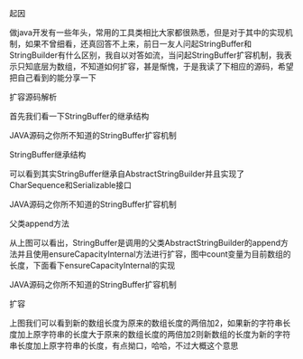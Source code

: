 起因

做java开发有一些年头，常用的工具类相比大家都很熟悉，但是对于其中的实现机制，如果不曾细看，还真回答不上来，前日一友人问起StringBuffer和StringBuilder有什么区别，我自以对答如流，当问起StringBuffer扩容机制，我表示只知底层为数组，不知道如何扩容，甚是惭愧，于是我读了下相应的源码，希望把自己看到的能分享一下

扩容源码解析

首先我们看一下StringBuffer的继承结构

JAVA源码之你所不知道的StringBuffer扩容机制

StringBuffer继承结构

可以看到其实StringBuffer继承自AbstractStringBuilder并且实现了CharSequence和Serializable接口

JAVA源码之你所不知道的StringBuffer扩容机制

父类append方法

从上图可以看出，StringBuffer是调用的父类AbstractStringBuilder的append方法并且使用ensureCapacityInternal方法进行扩容，图中count变量为目前数组的长度，下面看下ensureCapacityInternal的实现

JAVA源码之你所不知道的StringBuffer扩容机制

扩容

上图我们可以看到新的数组长度为原来的数组长度的两倍加2，如果新的字符串长度加上原字符串的长度大于原来的数组长度的两倍加2则新数组的长度为新的字符串长度加上原字符串的长度，有点拗口，哈哈，不过大概这个意思